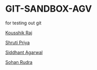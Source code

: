 # GIT-SANDBOX-AGV
for testing out git




[Kousshik Raj](https://github.com/TheLethalCode)

[Shruti Priya](https://github.com/PriyaShruti)

[Siddhant Agarwal](https://github.com/agarwalsiddhant10)

[Sohan Rudra](https://github.com/rudrasohan)

